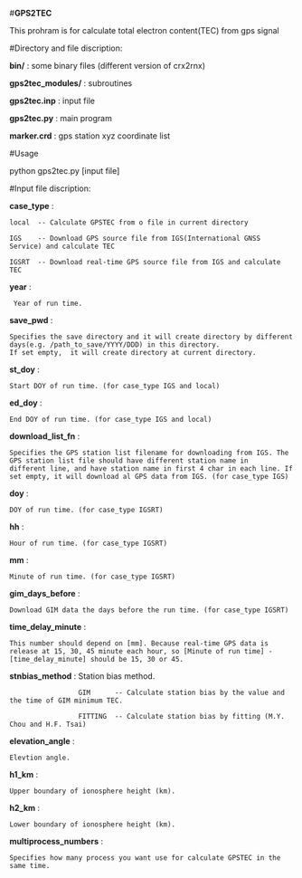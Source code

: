 #__GPS2TEC__

This prohram is for calculate total electron content(TEC) from gps signal



#Directory and file discription:

__bin/__  : some binary files (different version of crx2rnx)

__gps2tec_modules/__  : subroutines

__gps2tec.inp__ :  input file 

__gps2tec.py__  : main program 

__marker.crd__  : gps station xyz coordinate list 

#Usage

python gps2tec.py [input file]

#Input file discription:

__case_type__  : 

    local  -- Calculate GPSTEC from o file in current directory

    IGS    -- Download GPS source file from IGS(International GNSS Service) and calculate TEC
                        
    IGSRT  -- Download real-time GPS source file from IGS and calculate TEC
            
__year__     : 

     Year of run time.
     
__save_pwd__ : 

    Specifies the save directory and it will create directory by different days(e.g. /path_to_save/YYYY/DDD) in this directory.
    If set empty,  it will create directory at current directory.

__st_doy__  : 

    Start DOY of run time. (for case_type IGS and local)

__ed_doy__  : 

    End DOY of run time. (for case_type IGS and local)

__download_list_fn__ : 

    Specifies the GPS station list filename for downloading from IGS. The GPS station list file should have different station name in   different line, and have station name in first 4 char in each line. If set empty, it will download al GPS data from IGS. (for case_type IGS)


__doy__ : 

    DOY of run time. (for case_type IGSRT)

__hh__  : 

    Hour of run time. (for case_type IGSRT)
 
__mm__  : 

    Minute of run time. (for case_type IGSRT)

__gim_days_before__   : 

    Download GIM data the days before the run time. (for case_type IGSRT)

__time_delay_minute__ : 

    This number should depend on [mm]. Because real-time GPS data is release at 15, 30, 45 minute each hour, so [Minute of run time] - [time_delay_minute] should be 15, 30 or 45.

__stnbias_method__ : Station bias method.

                     GIM      -- Calculate station bias by the value and the time of GIM minimum TEC.
                     
                     FITTING  -- Calculate station bias by fitting (M.Y. Chou and H.F. Tsai)
                     
__elevation_angle__ : 

    Elevtion angle.

__h1_km__  : 

    Upper boundary of ionosphere height (km). 

__h2_km__  : 

    Lower boundary of ionosphere height (km).

__multiprocess_numbers__ : 

    Specifies how many process you want use for calculate GPSTEC in the same time.
